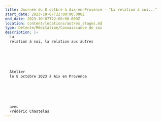 ```yaml
---
title: Journée du 8 octbre à Aix-en-Provence - "La relation à soi..."
start_date: 2023-10-07T22:00:00.000Z
end_date: 2023-10-07T22:00:00.000Z
location: content/locations/autres_stages.md
type: Détente/Méditation/Connaissance de soi
description: |+
  La
  relation à soi, la relation aux autres






  Atelier
  le 8 octobre 2023 à Aix en Provence 






  avec
  Frédéric Chastelas
---
```


